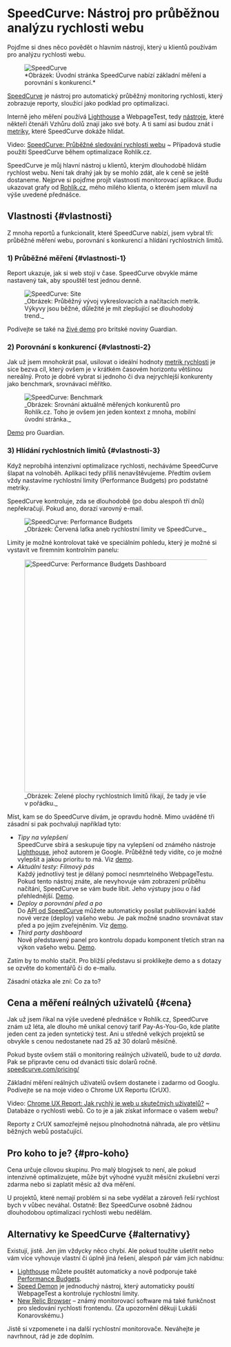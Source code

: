 # SpeedCurve: Nástroj pro průběžnou analýzu rychlosti webu

Pojďme si dnes něco povědět o hlavním nástroji, který u klientů používám pro analýzu rychlosti webu.

<figure>
<img src="../dist/images/original/speedcurve.jpg" alt="SpeedCurve">
<figcaption markdown="1">
*Obrázek: Úvodní stránka SpeedCurve nabízí základní měření a porovnání s konkurencí.*
</figcaption>
</figure>

[SpeedCurve](https://speedcurve.com) je nástroj pro automatický průběžný monitoring rychlosti, který zobrazuje reporty, sloužící jako podklad pro optimalizaci.

Interně jeho měření používá [Lighthouse](lighthouse.md) a WebpageTest, tedy [nástroje](rychlost-nastroje.md), které někteří čtenáři Vzhůru dolů znají jako své boty. A ti samí asi budou znát i [metriky](metriky-rychlosti.md), které SpeedCurve dokáže hlídat.

<p class="video">
Video: <a href="https://www.youtube.com/watch?v=xZvWR9obQ_0">SpeedCurve: Průběžné sledování rychlosti webu</a> ~ Případová studie použití SpeedCurve během optimalizace Rohlík.cz.
</p>

SpeedCurve je můj hlavní nástroj u klientů, kterým dlouhodobě hlídám rychlost webu. Není tak drahý jak by se mohlo zdát, ale k ceně se ještě dostaneme. Nejprve si pojďme projít vlastnosti monitorovací aplikace. Budu ukazovat grafy od [Rohlík.cz](https://www.rohlik.cz/), mého milého klienta, o kterém jsem mluvil na výše uvedené přednášce.

## Vlastnosti {#vlastnosti}

Z mnoha reportů a funkcionalit, které SpeedCurve nabízí, jsem vybral tři: průběžné měření webu, porovnání s konkurencí a hlídání rychlostních limitů.

### 1) Průběžné měření {#vlastnosti-1}

Report ukazuje, jak si web stojí v čase. SpeedCurve obvykle máme nastavený tak, aby spouštěl test jednou denně.

<figure>
<img src="../dist/images/original/speedcurve-site.jpg" alt="SpeedCurve: Site">
<figcaption markdown="1">
_Obrázek: Průběžný vývoj vykreslovacích a načítacích metrik. Výkyvy jsou běžné, důležité je mít zlepšující se dlouhodobý trend._
</figcaption>
</figure>

Podívejte se také na [živé demo](https://speedcurve.com/demo/site/?b=apple-ipad&cs=lg&d=30&dc=2&de=1&ds=1&r=us-west-1&s=299&u=908&share=39tfnozeq94p1o0hndk1kpbg4vb7cg) pro britské noviny Guardian. 

### 2) Porovnání s konkurencí {#vlastnosti-2}

Jak už jsem mnohokrát psal, usilovat o ideální hodnoty [metrik rychlosti](metriky-rychlosti.md) je sice bezva cíl, který ovšem je v krátkém časovém horizontu většinou nereálný. Proto je dobré vybrat si jednoho či dva nejrychlejší konkurenty jako benchmark, srovnávací měřítko.

<figure>
<img src="../dist/images/original/speedcurve-benchmark.jpg" alt="SpeedCurve: Benchmark">
<figcaption markdown="1">
_Obrázek: Srovnání aktuálně měřených konkurentů pro Rohlík.cz. Toho je ovšem jen jeden kontext z mnoha, mobilní úvodní stránka._
</figcaption>
</figure>

[Demo](https://speedcurve.com/demo/benchmark/?b=apple-ipad&cs=lg&d=30&dc=2&de=1&ds=1&l=article&m=speedindex&r=us-west-1&share=39tfnozeq94p1o0hndk1kpbg4vb7cg) pro Guardian.

### 3) Hlídání rychlostních limitů {#vlastnosti-3}

Když neprobíhá intenzivní optimalizace rychlosti, necháváme SpeedCurve šlapat na volnoběh. Aplikaci tedy příliš nenavštěvujeme. Předtím ovšem vždy nastavíme rychlostní limity (Performance Budgets) pro podstatné metriky.

SpeedCurve kontroluje, zda se dlouhodobě (po dobu alespoň tří dnů) nepřekračují. Pokud ano, dorazí varovný e-mail.

<figure>
<img src="../dist/images/original/speedcurve-budgets.jpg" alt="SpeedCurve: Performance Budgets">
<figcaption markdown="1">
_Obrázek: Červená laťka aneb rychlostní limity ve SpeedCurve._
</figcaption>
</figure>

Limity je možné kontrolovat také ve speciálním pohledu, který je možné si vystavit ve firemním kontrolním panelu:

<figure>
<img src="../dist/images/original/speedcurve-budgets-dashboard.jpg" width="1920" height="540"  alt="SpeedCurve: Performance Budgets Dashboard">
<figcaption markdown="1">
_Obrázek: Zelené plochy rychlostních limitů říkají, že tady je vše v pořádku._
</figcaption>
</figure>

Míst, kam se do SpeedCurve dívám, je opravdu hodně. Mimo uváděné tři zásadní si pak pochvaluji například tyto:

* _Tipy na vylepšení_  
SpeedCurve sbírá a seskupuje tipy na vylepšení od známého nástroje [Lighthouse](lighthouse.md), jehož autorem je Google. Průběžně tedy vidíte, co je možné vylepšit a jakou prioritu to má. Viz [demo](https://speedcurve.com/demo/improve/?cs=lg&s=299&share=39tfnozeq94p1o0hndk1kpbg4vb7cg).
* _Aktuální testy: Filmový pás_  
Každý jednotlivý test je dělaný pomocí nesmrtelného WebpageTestu. Pokud tento nástroj znáte, ale nevyhovuje vám zobrazení průběhu načítání, SpeedCurve se vám bude líbit. Jeho výstupy jsou o řád přehlednější. [Demo](https://speedcurve.com/demo/test/190528_BY_19a28d49946b7af766b39efedeca6627/?share=39tfnozeq94p1o0hndk1kpbg4vb7cg).
* _Deploy a porovnání před a po_  
Do [API od SpeedCurve](https://api.speedcurve.com/) můžete automaticky posílat publikování každé nové verze (deploy) vašeho webu. Je pak možné snadno srovnávat stav před a po jejím zveřejněním. Viz [demo](https://speedcurve.com/demo/deploy/?b=apple-ipad&cs=lg&dl=246598&dp=419933&r=us-west-1&s=299&u=908&share=39tfnozeq94p1o0hndk1kpbg4vb7cg).
* _Third party dashboard_  
Nově představený panel pro kontrolu dopadu komponent třetích stran na výkon vašeho webu. [Demo](https://speedcurve.com/demo/thirdparty/?b=apple-ipad&cs=lg&d=30&dc=2&de=1&ds=1&r=us-west-1&s=299&u=908&share=39tfnozeq94p1o0hndk1kpbg4vb7cg).

Zatím by to mohlo stačit. Pro bližší představu si proklikejte demo a s dotazy se ozvěte do komentářů či do e-mailu.

<!-- AdSnippet -->

Zásadní otázka ale zní: Co za to?

## Cena a měření reálných uživatelů {#cena}

Jak už jsem říkal na výše uvedené přednášce v Rohlík.cz, SpeedCurve znám už léta, ale dlouho mě unikal cenový tarif Pay-As-You-Go, kde platíte jeden cent za jeden syntetický test. Ani u středně velkých projektů se obvykle s cenou nedostanete nad 25 až 30 dolarů měsíčně.

Pokud byste ovšem stáli o monitoring reálných uživatelů, bude to už _darda_. Pak se připravte cenu od dvanácti tisíc dolarů ročně. [speedcurve.com/pricing/](https://speedcurve.com/pricing/)

Základní měření reálných uživatelů ovšem dostanete i zadarmo od Googlu. Podívejte se na moje video o Chrome UX Reportu (CrUX).

<p class="video">
Video: <a href="https://www.youtube.com/watch?v=wvVmumXPQPM">Chrome UX Report: Jak rychlý je web u skutečných uživatelů?</a> ~ Databáze o rychlosti webů. Co to je a jak získat informace o vašem webu?
</p>

Reporty z CrUX samozřejmě nejsou plnohodnotná náhrada, ale pro většinu běžných webů postačující.

## Pro koho to je? {#pro-koho}

Cena určuje cílovou skupinu. Pro malý blogýsek to není, ale pokud intenzivně optimalizujete, může být výhodné využít měsíční zkušební verzi zdarma nebo si zaplatit měsíc až dva měření.

U projektů, které nemají problém si na sebe vydělat a zároveň řeší rychlost bych v vůbec neváhal. Ostatně: Bez SpeedCurve osobně žádnou dlouhodobou optimalizaci rychlosti webu nedělám.

## Alternativy ke SpeedCurve {#alternativy}

Existují, jistě. Jen jim vždycky něco chybí. Ale pokud toužíte ušetřit nebo vám více vyhovuje vlastní či úplně jiná řešení, alespoň pár vám jich nabídnu:

* [Lighthouse](lighthouse.md) můžete pouštět automaticky a nově podporuje také [Performance Budgets](https://developers.google.com/web/tools/lighthouse/audits/budgets).
* [Speed Demon](https://medium.com/dev-channel/introducing-speed-demon-a36d95dd0174) je jednoduchý nástroj, který automaticky pouští WebpageTest a kontroluje rychlostní limity.
* [New Relic Browser](https://newrelic.com/products/browser-monitoring) – známý monitorovací software má také funkčnost pro sledování rychlosti frontendu. (Za upozornění děkuji Lukáši Konarovskému.)

Jistě si vzpomenete i na další rychlostní monitorovače. Neváhejte je navrhnout, rád je zde doplním.

<!-- AdSnippet -->
